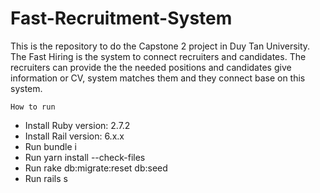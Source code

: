 # Fast-Recruitment-System
This is the repository to do the Capstone 2 project in Duy Tan University. The Fast Hiring is the system to connect recruiters and candidates. The recruiters can provide the the needed positions and candidates give information or CV, system matches them and they connect base on this system.

`How to run`

- Install Ruby version: 2.7.2
- Install Rail version: 6.x.x
- Run bundle i
- Run yarn install --check-files
- Run rake db:migrate:reset db:seed
- Run rails s
